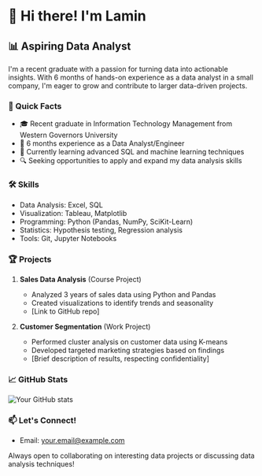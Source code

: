 

# 👋 Hi there! I'm Lamin

## 📊 Aspiring Data Analyst

I'm a recent graduate with a passion for turning data into actionable insights. With 6 months of hands-on experience as a data analyst in a small company, I'm eager to grow and contribute to larger data-driven projects.

### 🚀 Quick Facts

- 🎓 Recent graduate in Information Technology Management  from Western Governors University
- 💼 6 months experience as a Data Analyst/Engineer
- 🌱 Currently learning advanced SQL and machine learning techniques
- 🔍 Seeking opportunities to apply and expand my data analysis skills

### 🛠️ Skills

- Data Analysis: Excel, SQL
- Visualization: Tableau, Matplotlib
- Programming: Python (Pandas, NumPy,  SciKit-Learn)
- Statistics: Hypothesis testing, Regression analysis
- Tools: Git, Jupyter Notebooks

### 🏆 Projects

1. **Sales Data Analysis** (Course Project)
   - Analyzed 3 years of sales data using Python and Pandas
   - Created visualizations to identify trends and seasonality
   - [Link to GitHub repo]

2. **Customer Segmentation** (Work Project)
   - Performed cluster analysis on customer data using K-means
   - Developed targeted marketing strategies based on findings
   - [Brief description of results, respecting confidentiality]

### 📈 GitHub Stats

![Your GitHub stats](https://github-readme-stats.vercel.app/api?username=YourGitHubUsername&show_icons=true&theme=radical)

### 📫 Let's Connect!

- Email: your.email@example.com

Always open to collaborating on interesting data projects or discussing data analysis techniques!

